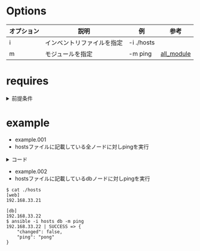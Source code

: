 # Options

| オプション | 説明                       | 例         | 参考 |
|------------|----------------------------|------------|------|
| i          | インベントリファイルを指定 | -i ./hosts |      |
| m          | モジュールを指定           | -m ping    |[all_module](http://docs.ansible.com/ansible/list_of_all_modules.html) |


# requires
<details>
  <summary>前提条件</summary>
  
  * 前提条件としてカレントディレクトリに以下のファイルを作成

```
$ cat ./hosts
[web]
192.168.33.21

[db]
192.168.33.22
```
</details>

# example

* example.001
 * hostsファイルに記載している全ノードに対しpingを実行
 <details>
 　<summary>コード</summary>
  ```
  $ ansible -i hosts all -m ping
  192.168.33.21 | SUCCESS => {
  　"changed": false,
  　"ping": "pong"
  }
  192.168.33.22 | SUCCESS => {
    "changed": false,
    "ping": "pong"
  }
  ```
  </details>

* example.002
 * hostsファイルに記載しているdbノードに対しpingを実行
```
$ cat ./hosts
[web]
192.168.33.21

[db]
192.168.33.22
$ ansible -i hosts db -m ping
192.168.33.22 | SUCCESS => {
    "changed": false,
    "ping": "pong"
}
```


